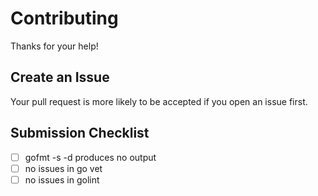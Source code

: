 # Contributing

Thanks for your help!

## Create an Issue

Your pull request is more likely to be accepted if you open an issue first.

## Submission Checklist

- [ ] gofmt -s -d produces no output
- [ ] no issues in go vet
- [ ] no issues in golint

